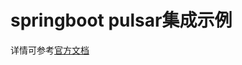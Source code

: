 # springboot pulsar集成示例
详情可参考[官方文档](https://docs.spring.io/spring-pulsar/reference/reference/pulsar.html)


